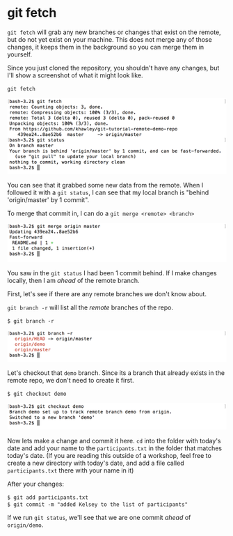 # git fetch

`git fetch` will grab any new branches or changes that exist on the remote, but do not yet exist on your machine.  This does not merge any of those changes, it keeps them in the background so you can merge them in yourself.

Since you just cloned the repository, you shouldn't have any changes, but I'll show a screenshot of what it might look like.

```
git fetch
```

![git fetch](./images/git-fetch-dirty.png)

You can see that it grabbed some new data from the remote.  When I followed it with a `git status`, I can see that my local branch is "behind 'origin/master' by 1 commit".

To merge that commit in, I can do a `git merge <remote> <branch>`

![git merge origin master](./images/git-merge-origin-master.png)

You saw in the `git status` I had been 1 commit behind.  If I make changes locally, then I am _ahead_ of the remote branch.

First, let's see if there are any remote branches we don't know about.

`git branch -r` will list all the _remote_ branches of the repo.

```
$ git branch -r
```

![git branch -r](./images/git-branch-r.png)

Let's checkout that `demo` branch. Since its a branch that already exists in the remote repo, we don't need to create it first.

```
$ git checkout demo
```

![git checkout demo](./images/git-checkout-demo.png)

Now lets make a change and commit it here. `cd` into the folder with today's date and add your name to the `participants.txt` in the folder that matches today's date.  (If you are reading this outside of a workshop, feel free to create a new directory with today's date, and add a file called `participants.txt` there with your name in it)

After your changes:

```
$ git add participants.txt
$ git commit -m "added Kelsey to the list of participants"
```

If we run `git status`, we'll see that we are one commit _ahead_ of `origin/demo`.
